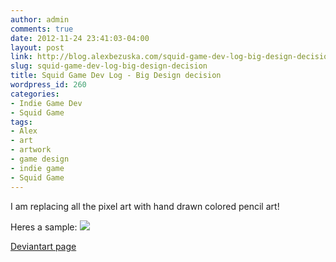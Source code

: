 ```yaml
---
author: admin
comments: true
date: 2012-11-24 23:41:03-04:00
layout: post
link: http://blog.alexbezuska.com/squid-game-dev-log-big-design-decision/
slug: squid-game-dev-log-big-design-decision
title: Squid Game Dev Log - Big Design decision
wordpress_id: 260
categories:
- Indie Game Dev
- Squid Game
tags:
- Alex
- art
- artwork
- game design
- indie game
- Squid Game
---
```


I am replacing all the pixel art with hand drawn colored pencil art!

Heres a sample:
![](http://fc00.deviantart.net/fs70/f/2012/328/9/2/narcoleptic_squid___missing_bed_intro_by_rightbrainleftbrain-d5m268p.png)

[Deviantart page](http://rightbrainleftbrain.deviantart.com/art/Narcoleptic-Squid-Missing-bed-intro-339383833?q=gallery%3Arightbrainleftbrain%20randomize%3A1&qo=2)
